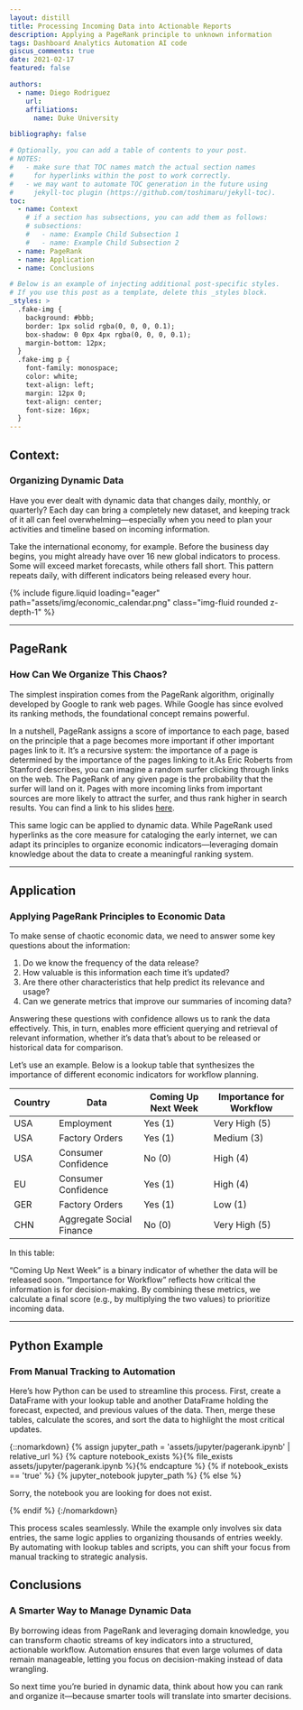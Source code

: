 ```yaml
---
layout: distill
title: Processing Incoming Data into Actionable Reports
description: Applying a PageRank principle to unknown information
tags: Dashboard Analytics Automation AI code
giscus_comments: true
date: 2021-02-17
featured: false

authors:
  - name: Diego Rodriguez
    url:
    affiliations:
      name: Duke University

bibliography: false

# Optionally, you can add a table of contents to your post.
# NOTES:
#   - make sure that TOC names match the actual section names
#     for hyperlinks within the post to work correctly.
#   - we may want to automate TOC generation in the future using
#     jekyll-toc plugin (https://github.com/toshimaru/jekyll-toc).
toc:
  - name: Context
    # if a section has subsections, you can add them as follows:
    # subsections:
    #   - name: Example Child Subsection 1
    #   - name: Example Child Subsection 2
  - name: PageRank
  - name: Application
  - name: Conclusions

# Below is an example of injecting additional post-specific styles.
# If you use this post as a template, delete this _styles block.
_styles: >
  .fake-img {
    background: #bbb;
    border: 1px solid rgba(0, 0, 0, 0.1);
    box-shadow: 0 0px 4px rgba(0, 0, 0, 0.1);
    margin-bottom: 12px;
  }
  .fake-img p {
    font-family: monospace;
    color: white;
    text-align: left;
    margin: 12px 0;
    text-align: center;
    font-size: 16px;
  }
---
```


## Context:

### Organizing Dynamic Data

Have you ever dealt with dynamic data that changes daily, monthly, or quarterly? Each day can bring a completely new dataset, and keeping track of it all can feel overwhelming—especially when you need to plan your activities and timeline based on incoming information.

Take the international economy, for example. Before the business day begins, you might already have over 16 new global indicators to process. Some will exceed market forecasts, while others fall short. This pattern repeats daily, with different indicators being released every hour.

{% include figure.liquid loading="eager" path="assets/img/economic_calendar.png" class="img-fluid rounded z-depth-1" %}

---

## PageRank

### How Can We Organize This Chaos?

The simplest inspiration comes from the PageRank algorithm, originally developed by Google to rank web pages. While Google has since evolved its ranking methods, the foundational concept remains powerful.

In a nutshell, PageRank assigns a score of importance to each page, based on the principle that a page becomes more important if other important pages link to it. It’s a recursive system: the importance of a page is determined by the importance of the pages linking to it.As Eric Roberts from Stanford describes, you can imagine a random surfer clicking through links on the web. The PageRank of any given page is the probability that the surfer will land on it. Pages with more incoming links from important sources are more likely to attract the surfer, and thus rank higher in search results. You can find a link to his slides [here](https://web.stanford.edu/class/cs54n/handouts/24-GooglePageRankAlgorithm.pdf). 

This same logic can be applied to dynamic data. While PageRank used hyperlinks as the core measure for cataloging the early internet, we can adapt its principles to organize economic indicators—leveraging domain knowledge about the data to create a meaningful ranking system.

---

## Application

### Applying PageRank Principles to Economic Data

To make sense of chaotic economic data, we need to answer some key questions about the information:

1. Do we know the frequency of the data release?
2. How valuable is this information each time it’s updated?
3. Are there other characteristics that help predict its relevance and usage?
4. Can we generate metrics that improve our summaries of incoming data?

Answering these questions with confidence allows us to rank the data effectively. This, in turn, enables more efficient querying and retrieval of relevant information, whether it’s data that’s about to be released or historical data for comparison.

Let’s use an example. Below is a lookup table that synthesizes the importance of different economic indicators for workflow planning.

| Country | Data                     | Coming Up Next Week | Importance for Workflow |
| ------- | ------------------------ | ------------------- | ----------------------- |
| USA     | Employment               | Yes (1)             | Very High (5)           |
| USA     | Factory Orders           | Yes (1)             | Medium (3)              |
| USA     | Consumer Confidence      | No (0)              | High (4)                |
| EU      | Consumer Confidence      | Yes (1)             | High (4)                |
| GER     | Factory Orders           | Yes (1)             | Low (1)                 |
| CHN     | Aggregate Social Finance | No (0)              | Very High (5)           |

In this table:

“Coming Up Next Week” is a binary indicator of whether the data will be released soon. “Importance for Workflow” reflects how critical the information is for decision-making. By combining these metrics, we calculate a final score (e.g., by multiplying the two values) to prioritize incoming data.

---

## Python Example

### From Manual Tracking to Automation

Here’s how Python can be used to streamline this process. First, create a DataFrame with your lookup table and another DataFrame holding the forecast, expected, and previous values of the data. Then, merge these tables, calculate the scores, and sort the data to highlight the most critical updates.

{::nomarkdown}
{% assign jupyter_path = 'assets/jupyter/pagerank.ipynb' | relative_url %}
{% capture notebook_exists %}{% file_exists assets/jupyter/pagerank.ipynb %}{% endcapture %}
{% if notebook_exists == 'true' %}
{% jupyter_notebook jupyter_path %}
{% else %}

  <p>Sorry, the notebook you are looking for does not exist.</p>
{% endif %}
{:/nomarkdown}

This process scales seamlessly. While the example only involves six data entries, the same logic applies to organizing thousands of entries weekly. By automating with lookup tables and scripts, you can shift your focus from manual tracking to strategic analysis.

## Conclusions

### A Smarter Way to Manage Dynamic Data

By borrowing ideas from PageRank and leveraging domain knowledge, you can transform chaotic streams of key indicators into a structured, actionable workflow. Automation ensures that even large volumes of data remain manageable, letting you focus on decision-making instead of data wrangling.

So next time you’re buried in dynamic data, think about how you can rank and organize it—because smarter tools will translate into smarter decisions.
